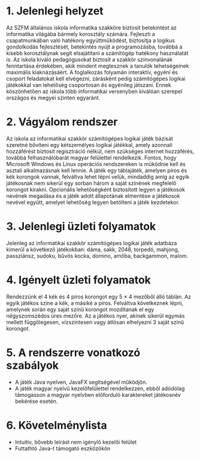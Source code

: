 # 1. Jelenlegi helyzet

Az SZFM általános iskola informatika szakköre biztosít betekintést az informatika világába bármely korosztály számára.
Fejleszti a csapatmunkában való hatékony együttműködést, biztosítja a logikus gondolkodás fejlesztését, betekintés nyújt a programozásba, továbbá a kisebb korosztálynak segít elsajátítani a számítógép hatékony használatát is. Az iskola kiváló pedagógusokat biztosít a szakkör színvonalának fenntartása érdekében, akik mindent megtesznek a tanulók tehetségeinek maximális kiaknázásáért. A foglalkozás folyamán interaktív, egyéni és csoport feladatokat kell elvégezni, zárásként pedig számítógépes logikai játékokkal van lehetőség csoportosan és egyénileg játszani. Ennek köszönhetően az iskola több informatikai versenyben kiválóan szerepel országos és megyei szinten egyaránt.

# 2. Vágyálom rendszer

Az iskola az informatikai szakkör számítógépes logikai játék bázisát szeretné bővíteni egy kétszemélyes logikai játékkal, amely azonnali hozzáférést biztosít regisztráció nélkül, nem szükséges internet hozzáférés, továbbá felhasználóbarát magyar felülettel rendelkezik. Fontos, hogy Microsoft Windows és Linux operációs rendszereken is működnie kell és asztali alkalmazásnak kell lennie. 
A játék egy táblajáték, amelyen piros és kék korongok vannak, felváltva lehet lépni velük, mindaddig amíg az egyik játékosnak nem sikerül egy sorban három a saját színének megfelelő korongot kirakni. Opcionális lehetőségként biztosított legyen a játékosok nevének megadása és a játék adott állapotának elmentése a játékosok nevével együtt, amelyet lehetőség legyen betölteni a játék kezdetekor. 

# 3. Jelenlegi üzleti folyamatok

Jelenleg az informatikai szakkör számítógépes logikai játék adatbáza kimerül a következő játékokban: dáma, sakk, 2048, torpedó, mahjong, passziánsz, sudoku, bűvös kocka, domino, amőba, backgammon, malom.

# 4. Igényelt üzleti folyamatok

Rendezzünk el 4 kék és 4 piros korongot egy 5 × 4 mezőből álló táblán. Az egyik játékos színe a kék, a másiké a piros. Felváltva következnek lépni, amelynek során egy saját színű korongot mozdítanak el egy négyszomszédos üres mezőre. Az a játékos nyer, akinek sikerül egymás mellett függőlegesen, vízszintesen vagy átlósan elhelyezni 3 saját színű korongot.

# 5. A rendszerre vonatkozó szabályok

- A játék Java nyelven, JavaFX segítségével működjön.
- A játék magyar nyelvű kezelőfelülettel rendelkezzen, ebből adódólag támogasson a magyar nyelvben előforduló karaktereket játékosnév bekérése esetén.

# 6. Követelménylista

- Intuitív, bővebb leírást nem igénylő kezelői felület
- Futtathtó Java-t támogató eszközökön
